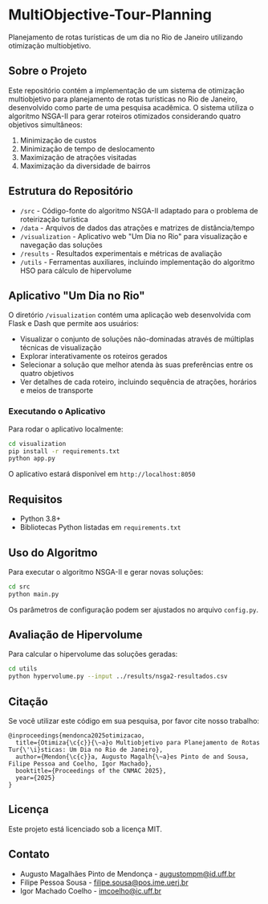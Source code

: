 # MultiObjective-Tour-Planning

Planejamento de rotas turísticas de um dia no Rio de Janeiro utilizando otimização multiobjetivo.

## Sobre o Projeto

Este repositório contém a implementação de um sistema de otimização multiobjetivo para planejamento de rotas turísticas no Rio de Janeiro, desenvolvido como parte de uma pesquisa acadêmica. O sistema utiliza o algoritmo NSGA-II para gerar roteiros otimizados considerando quatro objetivos simultâneos:

1. Minimização de custos
2. Minimização de tempo de deslocamento
3. Maximização de atrações visitadas
4. Maximização da diversidade de bairros

## Estrutura do Repositório

- `/src` - Código-fonte do algoritmo NSGA-II adaptado para o problema de roteirização turística
- `/data` - Arquivos de dados das atrações e matrizes de distância/tempo
- `/visualization` - Aplicativo web "Um Dia no Rio" para visualização e navegação das soluções
- `/results` - Resultados experimentais e métricas de avaliação
- `/utils` - Ferramentas auxiliares, incluindo implementação do algoritmo HSO para cálculo de hipervolume

## Aplicativo "Um Dia no Rio"

O diretório `/visualization` contém uma aplicação web desenvolvida com Flask e Dash que permite aos usuários:

- Visualizar o conjunto de soluções não-dominadas através de múltiplas técnicas de visualização
- Explorar interativamente os roteiros gerados
- Selecionar a solução que melhor atenda às suas preferências entre os quatro objetivos
- Ver detalhes de cada roteiro, incluindo sequência de atrações, horários e meios de transporte

### Executando o Aplicativo

Para rodar o aplicativo localmente:

```bash
cd visualization
pip install -r requirements.txt
python app.py
```

O aplicativo estará disponível em `http://localhost:8050`

## Requisitos

- Python 3.8+
- Bibliotecas Python listadas em `requirements.txt`

## Uso do Algoritmo

Para executar o algoritmo NSGA-II e gerar novas soluções:

```bash
cd src
python main.py
```

Os parâmetros de configuração podem ser ajustados no arquivo `config.py`.

## Avaliação de Hipervolume

Para calcular o hipervolume das soluções geradas:

```bash
cd utils
python hypervolume.py --input ../results/nsga2-resultados.csv
```

## Citação

Se você utilizar este código em sua pesquisa, por favor cite nosso trabalho:

```
@inproceedings{mendonca2025otimizacao,
  title={Otimiza{\c{c}}{\~a}o Multiobjetivo para Planejamento de Rotas Tur{\'\i}sticas: Um Dia no Rio de Janeiro},
  author={Mendon{\c{c}}a, Augusto Magalh{\~a}es Pinto de and Sousa, Filipe Pessoa and Coelho, Igor Machado},
  booktitle={Proceedings of the CNMAC 2025},
  year={2025}
}
```

## Licença

Este projeto está licenciado sob a licença MIT.

## Contato

- Augusto Magalhães Pinto de Mendonça - [augustompm@id.uff.br](mailto:augustompm@id.uff.br)
- Filipe Pessoa Sousa - [filipe.sousa@pos.ime.uerj.br](mailto:filipe.sousa@pos.ime.uerj.br)
- Igor Machado Coelho - [imcoelho@ic.uff.br](mailto:imcoelho@ic.uff.br)